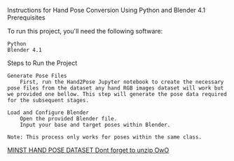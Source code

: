Instructions for Hand Pose Conversion Using Python and Blender 4.1
Prerequisites

To run this project, you'll need the following software:

    Python
    Blender 4.1

Steps to Run the Project

    Generate Pose Files
        First, run the Hand2Pose Jupyter notebook to create the necessary pose files from the dataset any hand RGB images dataset will work but we provided one bellow. This step will generate the pose data required for the subsequent stages.

    Load and Configure Blender
        Open the provided Blender file.
        Input your base and target poses within Blender.

    Note: This process only works for poses within the same class.
[MINST HAND POSE DATASET Dont forget to unzip OwO](https://github.com/mon95/Sign-Language-and-Static-gesture-recognition-using-sklearn/tree/master)
